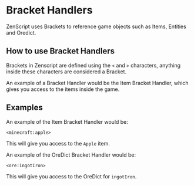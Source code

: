 # Bracket Handlers

ZenScript uses Brackets to reference game objects such as Items, Entities and Oredict.

## How to use Bracket Handlers

Brackets in Zenscript are defined using the `<` and `>` characters, anything inside these characters are considered a Bracket.

An example of a Bracket Handler would be the Item Bracket Handler, which gives you access to the items inside the game.

## Examples

An example of the Item Bracket Handler would be:

```
<minecraft:apple>
```

This will give you access to the `Apple` item.

An example of the OreDict Bracket Handler would be:

```
<ore:ingotIron>
```

This will give you access to the OreDict for `ingotIron`.